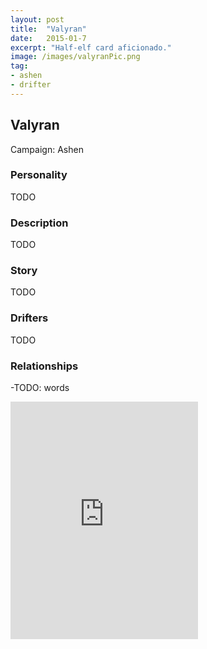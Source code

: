 ```yaml
---
layout: post
title:  "Valyran"
date:   2015-01-7
excerpt: "Half-elf card aficionado."
image: /images/valyranPic.png
tag:
- ashen
- drifter 
---
```


## Valyran
Campaign: Ashen

### Personality

TODO

### Description

TODO

### Story

TODO

### Drifters

TODO

### Relationships

-TODO: words


<iframe src="https://open.spotify.com/embed/user/isittooshortornotavailable/playlist/2nCB9WYgwMIHMxgL5vBdhd" width="300" height="380" frameborder="0" allowtransparency="true" allow="encrypted-media"></iframe>

